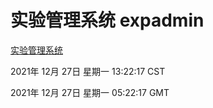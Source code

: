 # 实验管理系统 expadmin
[实验管理系统](http://59.174.25.102:56808/expadmin-782313d2-e1b1-4ea7-932e-3a55e6a1a4d0/)

2021年 12月 27日 星期一 13:22:17 CST

2021年 12月 27日 星期一 05:22:17 GMT
